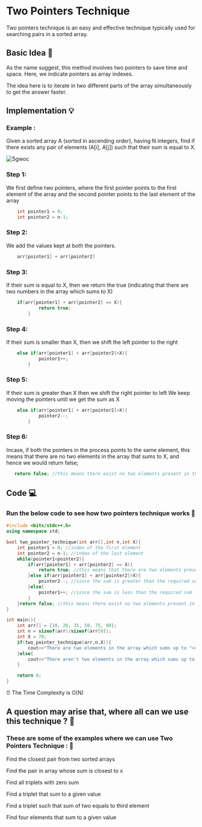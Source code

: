 # Two Pointers Technique 

<!-- ## Definition -->

Two pointers technique is an easy and effective technique typically used for searching pairs in a sorted array.

## Basic Idea 🧠

As the name suggest, this method involves two pointers to save time and space. 
Here, we indicate pointers as array indexes.

The idea here is to iterate in two different parts of the array simultaneously to get the answer faster.

## Implementation 💡

### Example : 

Given a sorted array A (sorted in ascending order), having N integers, find if there exists any pair of elements (A[i], A[j]) such that their sum is equal to X.

![5gwoc](https://user-images.githubusercontent.com/75165587/133954370-bd138665-ba40-445e-b64f-d77b314c4afa.png)

### Step 1: 
We first define two pointers, where the first pointer points to the first element of the array and the second pointer points to the last element of the array 

```C++
    int pointer1 = 0;  
    int pointer2 = n-1;
```

### Step 2: 
We add the values kept at both the pointers.

```C++
    arr[pointer1] + arr[pointer2]
```

### Step 3: 
If their sum is equal to X, then we return the true (indicating that there are two numbers in the array which sums to X)

```C++
    if(arr[pointer1] + arr[pointer2] == X){
            return true; 
        }
```


### Step 4: 
If their sum is smaller than X, then we shift the left pointer to the right

```C++
    else if(arr[pointer1] + arr[pointer2]<X){
            pointer1++; 
        }
```


### Step 5:
If their sum is greater than X then we shift the right pointer to left
We keep moving the pointers until we get the sum as X

```C++
    else if(arr[pointer1] + arr[pointer2]>X){
            pointer2--; 
        }
```

### Step 6:
Incase, if both the pointers in the process points to the same element, this means that there are no two elements in the array that sums to X, and hence we would return false;

```C++
   return false; //this means there exist no two elements present in the array which sums up to X
```

## Code 💻
### Run the below code to see how two pointers technique works 🤖
```C++
#include <bits/stdc++.h>
using namespace std;

bool two_pointer_technique(int arr[],int n,int X){
    int pointer1 = 0; //index of the first element 
    int pointer2 = n-1; //index of the last element 
    while(pointer1<pointer2){
        if(arr[pointer1] + arr[pointer2] == X){
            return true; //this means that there are two elements present in the array which sums up to X
        }else if(arr[pointer1] + arr[pointer2]>X){
            pointer2--; //since the sum is greater than the required sum 
        }else{
            pointer1++; //since the sum is less than the required sum 
        }
    }return false; //this means there exist no two elements present in the array which sums up to X
}

int main(){
    int arr[] = {10, 20, 35, 50, 75, 80};
    int n = sizeof(arr)/sizeof(arr[0]); 
    int X = 70;
    if(two_pointer_technique(arr,n,X)){
        cout<<"There are two elements in the array which sums up to "<<X;
    }else{
        cout<<"There aren't two elements in the array which sums up to "<<X;
    }

    return 0;
}
```
⏰ The Time Complexity is O(N) 

##   A question may arise that, where all can we use this technique ? 💬

###  These are some of the examples where we can use Two Pointers Technique : 📖

Find the closest pair from two sorted arrays

Find the pair in array whose sum is closest to x

Find all triplets with zero sum

Find a triplet that sum to a given value

Find a triplet such that sum of two equals to third element

Find four elements that sum to a given value
